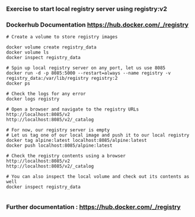 ### Exercise to start local registry server using registry:v2
### Dockerhub Documentation https://hub.docker.com/_/registry

```
# Create a volume to store registry images

docker volume create registry_data
docker volume ls
docker inspect registry_data 

# Spin up local registry server on any port, let us use 8085
docker run -d -p 8085:5000 --restart=always --name registry -v registry_data:/var/lib/registry registry:2
docker ps

# Check the logs for any error
docker logs registry

# Open a browser and navigate to the registry URLs
http://localhost:8085/v2
http://localhost:8085/v2/_catalog

# For now, our registry server is empty
# Let us tag one of our local image and push it to our local registry
docker tag alpine:latest localhost:8085/alpine:latest
docker push localhost:8085/alpine:latest

# Check the registry contents using a browser
http://localhost:8085/v2
http://localhost:8085/v2/_catalog

# You can also inspect the local volume and check out its contents as well
docker inspect registry_data


```

### Further documentation : https://hub.docker.com/_/registry 